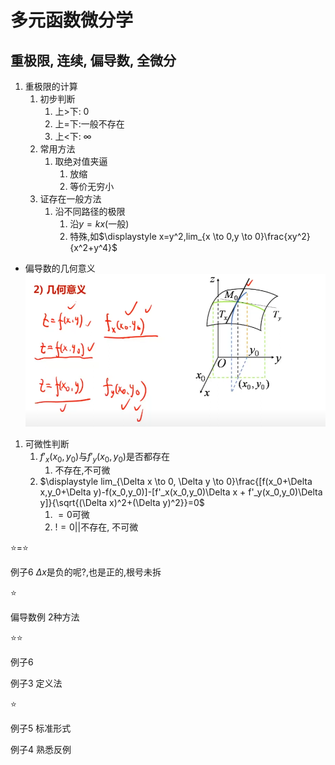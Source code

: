 # 多元函数微分学

## 重极限, 连续, 偏导数, 全微分

1. 重极限的计算
   1. 初步判断
      1. 上>下: 0
      1. 上=下:一般不存在
      1. 上<下: ∞
   2. 常用方法
      1. 取绝对值夹逼
         1. 放缩
         2. 等价无穷小
   3. 证存在一般方法
      1. 沿不同路径的极限
         1. 沿$y=kx$(一般)
         2. 特殊,如$\displaystyle x=y^2,lim_{x \to 0,y \to 0}\frac{xy^2}{x^2+y^4}$

- 偏导数的几何意义![偏导数的几何意义](https://raw.githubusercontent.com/Logible/Image/main/note_image/20220910203929.png)

1. 可微性判断
   1. $f'_x(x_0,y_0)$与$f'_y(x_0,y_0)$是否都存在
      1. 不存在,不可微
   2. $\displaystyle lim_{\Delta x \to 0, \Delta y \to 0}\frac{[f(x_0+\Delta x,y_0+\Delta y)-f(x_0,y_0)]-[f'_x(x_0,y_0)\Delta x + f'_y(x_0,y_0)\Delta y]}{\sqrt{(\Delta x)^2+(\Delta y)^2}}=0$
      1. $=0$可微
      2. $!=0 ||$不存在, 不可微

⭐=⭐

例子6 $\Delta x$是负的呢?,也是正的,根号未拆

⭐

偏导数例 2种方法

⭐⭐

例子6

例子3 定义法

⭐

例子5 标准形式

例子4 熟悉反例
